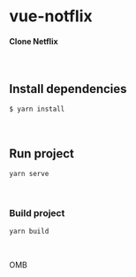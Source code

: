 # vue-notflix
#### Clone Netflix
<br/>

## Install dependencies
```
$ yarn install
```
<br/>

## Run project
```
yarn serve
```
<br/>

### Build project
```
yarn build
```
<br/>

OMB